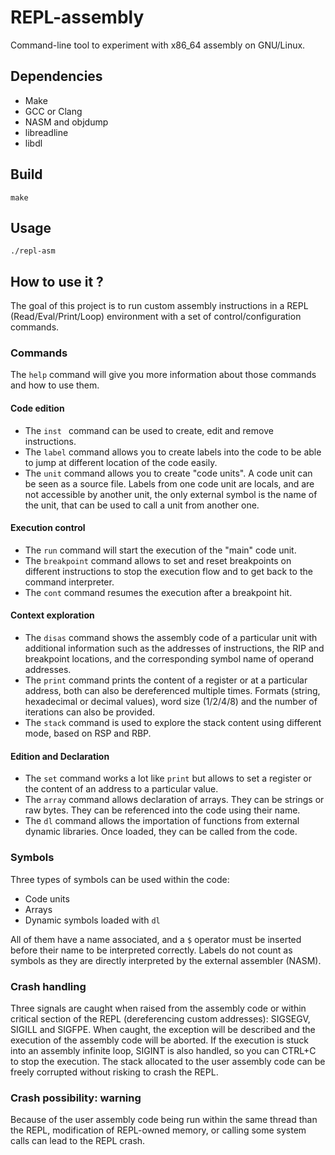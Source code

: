 # REPL-assembly
Command-line tool to experiment with x86_64 assembly on GNU/Linux.

## Dependencies
* Make
* GCC or Clang
* NASM and objdump
* libreadline
* libdl

## Build
```
make
```

## Usage
```
./repl-asm
```

## How to use it ?
The goal of this project is to run custom assembly instructions in a REPL (Read/Eval/Print/Loop) environment with a set of control/configuration commands.
### Commands
The ``help`` command will give you more information about those commands and how to use them.
#### Code edition
* The ``inst `` command can be used to create, edit and remove instructions.
* The ``label`` command allows you to create labels into the code to be able to jump at different location of the code easily.
* The ``unit`` command allows you to create "code units". A code unit can be seen as a source file. Labels from one code unit are locals, and are not accessible by another unit, the only external symbol is the name of the unit, that can be used to call a unit from another one.
#### Execution control
* The ``run`` command will start the execution of the "main" code unit.
* The ``breakpoint`` command allows to set and reset breakpoints on different instructions to stop the execution flow and to get back to the command interpreter.
* The ``cont`` command resumes the execution after a breakpoint hit.
#### Context exploration
* The ``disas`` command shows the assembly code of a particular unit with additional information such as the addresses of instructions, the RIP and breakpoint locations, and the corresponding symbol name of operand addresses.
* The ``print`` command prints the content of a register or at a particular address, both can also be dereferenced multiple times. Formats (string, hexadecimal or decimal values), word size (1/2/4/8) and the number of iterations can also be provided.
* The ``stack`` command is used to explore the stack content using different mode, based on RSP and RBP.
#### Edition and Declaration
* The ``set`` command works a lot like ``print`` but allows to set a register or the content of an address to a particular value.
* The ``array`` command allows declaration of arrays. They can be strings or raw bytes. They can be referenced into the code using their name.
* The ``dl`` command allows the importation of functions from external dynamic libraries. Once loaded, they can be called from the code.
### Symbols
Three types of symbols can be used within the code:
* Code units
* Arrays
* Dynamic symbols loaded with ``dl``

All of them have a name associated, and a ``$`` operator must be inserted before their name to be interpreted correctly. Labels do not count as symbols as they are directly interpreted by the external assembler (NASM). 
### Crash handling
Three signals are caught when raised from the assembly code or within critical section of the REPL (dereferencing custom addresses): SIGSEGV, SIGILL and SIGFPE. When caught, the exception will be described and the execution of the assembly code will be aborted.
If the execution is stuck into an assembly infinite loop, SIGINT is also handled, so you can CTRL+C to stop the execution.
The stack allocated to the user assembly code can be freely corrupted without risking to crash the REPL.
### Crash possibility: warning
Because of the user assembly code being run within the same thread than the REPL, modification of REPL-owned memory, or calling some system calls can lead to the REPL crash.
